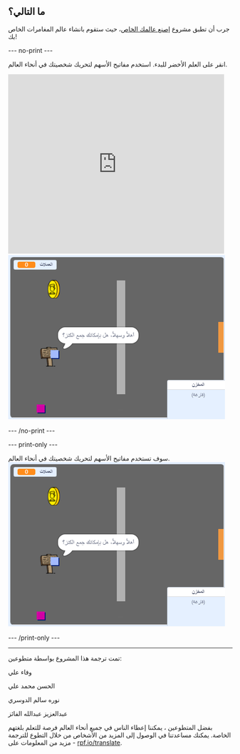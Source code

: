 ## ما التالي؟

جرب أن تطبق مشروع [إصنع عالمك الخاص](https://projects.raspberrypi.org/ar-SA/projects/create-your-own-world?utm_source=pathway&utm_medium=whatnext&utm_campaign=projects)، حيث ستقوم بانشاء عالم المغامرات الخاص بك!

--- no-print ---

انقر على العلم الأخضر للبدء. استخدم مفاتيح الأسهم لتحريك شخصيتك في أنحاء العالم.

<div class="scratch-preview">
  <iframe allowtransparency="true" width="485" height="402" src="https://scratch.mit.edu/projects/embed/258757783/?autostart=false" frameborder="0" scrolling="no"></iframe>
  <img src="images/create-showcase.png">
</div>

--- /no-print ---

--- print-only ---

سوف تستخدم مفاتيح الأسهم لتحريك شخصيتك في أنحاء العالم. ![showcase.png](images/create-showcase.png)

--- /print-only ---


***
تمت ترجمة هذا المشروع بواسطة متطوعين:

وفاء علي

الحسن محمد علي

نوره سالم الدوسري

عبدالعزيز عبدالله الفائز

بفضل المتطوعين ، يمكننا إعطاء الناس في جميع أنحاء العالم فرصة للتعلم بلغتهم الخاصة. يمكنك مساعدتنا في الوصول إلى المزيد من الأشخاص من خلال التطوع للترجمة - مزيد من المعلومات على [rpf.io/translate](https://rpf.io/translate).